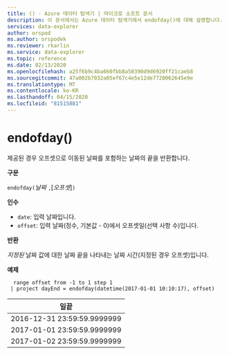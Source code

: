 ```yaml
---
title: () - Azure 데이터 탐색기 | 마이크로 소프트 문서
description: 이 문서에서는 Azure 데이터 탐색기에서 endofday()에 대해 설명합니다.
services: data-explorer
author: orspod
ms.author: orspodek
ms.reviewer: rkarlin
ms.service: data-explorer
ms.topic: reference
ms.date: 02/13/2020
ms.openlocfilehash: a25f6b9c4ba660fbb8a50390d9d6920ff21caeb8
ms.sourcegitcommit: 47a002b7032a05ef67c4e5e12de7720062645e9e
ms.translationtype: MT
ms.contentlocale: ko-KR
ms.lasthandoff: 04/15/2020
ms.locfileid: "81515881"
---
```

# <a name="endofday"></a>endofday()

제공된 경우 오프셋으로 이동된 날짜를 포함하는 날짜의 끝을 반환합니다.

**구문**

`endofday(`*날짜* `,`[*오프셋*]`)`

**인수**

* `date`: 입력 날짜입니다.
* `offset`: 입력 날짜(정수, 기본값 - 0)에서 오프셋일(선택 사항 수)입니다.

**반환**

*지정된* 날짜 값에 대한 날짜 끝을 나타내는 날짜 시간(지정된 경우 오프셋)입니다.

**예제**

```kusto
  range offset from -1 to 1 step 1
 | project dayEnd = endofday(datetime(2017-01-01 10:10:17), offset) 
```

|일끝|
|---|
|2016-12-31 23:59:59.9999999|
|2017-01-01 23:59:59.9999999|
|2017-01-02 23:59:59.9999999|